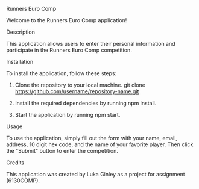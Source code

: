 Runners Euro Comp

Welcome to the Runners Euro Comp application!

Description

This application allows users to enter their personal information and participate in the Runners Euro Comp competition.

Installation

To install the application, follow these steps:

1. Clone the repository to your local machine.
git clone https://github.com/username/repository-name.git

2. Install the required dependencies by running npm install.
3. Start the application by running npm start.

Usage

To use the application, simply fill out the form with your name, email, address, 10 digit hex code, and the name of your favorite player. Then click the "Submit" button to enter the competition.

Credits

This application was created by Luka Ginley as a project for assignment (6130COMP).